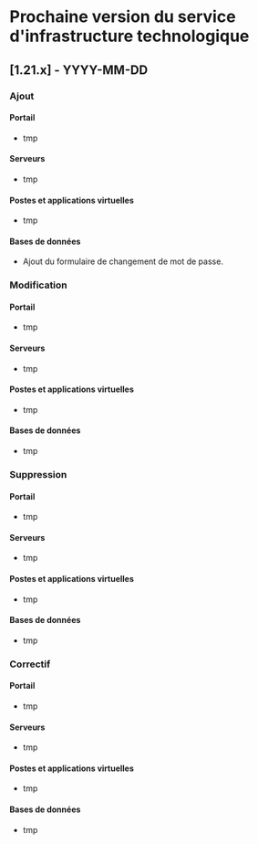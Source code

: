 <!-- markdownlint-disable MD024 -->

# Prochaine version du service d'infrastructure technologique

## [1.21.x] - YYYY-MM-DD

### Ajout

#### Portail

- tmp

#### Serveurs

- tmp

#### Postes et applications virtuelles

- tmp

#### Bases de données

- Ajout du formulaire de changement de mot de passe.

### Modification

#### Portail

- tmp

#### Serveurs

- tmp

#### Postes et applications virtuelles

- tmp

#### Bases de données

- tmp

### Suppression

#### Portail

- tmp

#### Serveurs

- tmp

#### Postes et applications virtuelles

- tmp

#### Bases de données

- tmp

### Correctif

#### Portail

- tmp

#### Serveurs

- tmp

#### Postes et applications virtuelles

- tmp

#### Bases de données

- tmp
